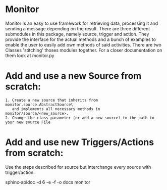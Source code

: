Monitor
========

Monitor is an easy to use framework for retrieving data, processing it and sending a message depending
on the result. 
There are three different submodules in this package, namely source, trigger and action. 
They provide the interface for the actual methods and a bunch of examples to enable the user to easily 
add own methods of said activities.
There are two Classes 'stitching' thoses modules together. For a closer documentation on them look at monitor.py



Add and use a new Source from scratch:
======================================

    1. Create a new source that inherits from monitor.source.AbstractSource\
       and implements all necessary methods in monitor/source/<new_source>.    
    2. Change the class parameter (or add a new source) to the path to your new source File


Add and use new Triggers/Actions from scratch:
==============================================

Use the steps described for source but interchange every source with trigger/action.


sphinx-apidoc -d 6 -e -f -o docs monitor
